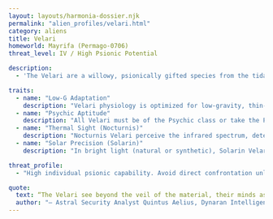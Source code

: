 ```yaml
---
layout: layouts/harmonia-dossier.njk
permalink: "alien_profiles/velari.html"
category: aliens
title: Velari
homeworld: Mayrifa (Permago-0706)
threat_level: IV / High Psionic Potential

description:
  - 'The Velari are a willowy, psionically gifted species from the tidally locked world of Mayrifa, a low-gravity planet divided between eternal daylight and perpetual darkness. Their elongated forms and exceptional psychic aptitude make them a unique presence in the sector. Comprising two subspecies—Solarin, adapted to constant sunlight, and Nocturnis, evolved for endless night—the Velari share a cultural reverence for metaphysical inquiry and psionic mastery. Known as "Vel" in casual settings, derogatory terms like "Spooks" or "Wraiths" (particularly for Nocturnis) risk inciting hostility, especially among psionically sensitive individuals. Harmonia Astralis regards the Velari as valuable for intelligence and diplomatic operations, but their psionic capabilities and environmental fragility pose risks of unpredictable influence or covert manipulation if not closely monitored.'

traits:
  - name: "Low-G Adaptation"
    description: "Velari physiology is optimized for low-gravity, thin-atmosphere environments like Mayrifa. On standard or high-gravity worlds, they must wear a supportive exosuit to avoid physical strain. Without a suit, after 1 hour of exertion, they suffer a -1 penalty to all rolls and accrue fatigue until they rest in a suitable environment or regain suit assistance. In microgravity or shipboard conditions, they navigate with exceptional ease, treating zero-G as second nature."
  - name: "Psychic Aptitude"
    description: "All Velari must be of the Psychic class or take the Partial Psychic option from the Adventurer class. Their maximum Effort score is increased by +1, reflecting their innate psionic attunement. Psychic abilities typically manifest early, with societal training treating psionics as a rite of passage, enhancing their mental versatility and influence."
  - name: "Thermal Sight (Nocturnis)"
    description: "Nocturnis Velari perceive the infrared spectrum, detecting heat signatures through walls up to 1 meter thick and in total darkness, equivalent to thermal goggles. However, they cannot distinguish shapes of similar temperatures or perceive the standard visible spectrum, rendering glass, standard screens, and LEDs invisible without specialized aids."
  - name: "Solar Precision (Solarin)"
    description: "In bright light (natural or synthetic), Solarin Velari gain a +1 bonus to Notice, Ranged Combat, and vision-based skill checks. Effects relying on bright light, such as the visual component of a flashbang, do not affect them. In low light or darkness, they suffer a -1 penalty to Notice, Ranged Combat, and vision-based skills, as their biological optical filters hinder performance. Night vision or thermal vision does not grant the bonus in low-light conditions."

threat_profile:
  - "High individual psionic capability. Avoid direct confrontation unless overwhelming force is available. Preferred operational posture: surveillance, containment, and controlled recruitment."

quote:
  text: “The Velari see beyond the veil of the material, their minds as sharp as their bodies are fragile—a duality to be both harnessed and feared.”
  author: "– Astral Security Analyst Quintus Aelius, Dynaran Intelligence Corps"
---
```

